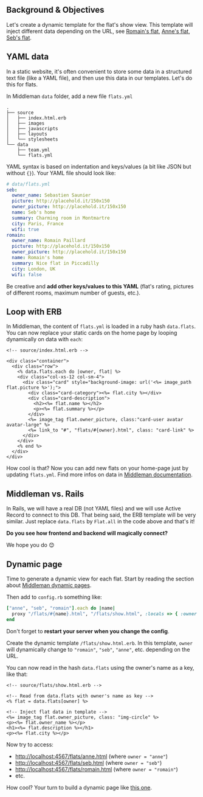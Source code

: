 ## Background & Objectives

Let's create a dynamic template for the flat's show view. This template will inject different data depending on the URL, see [Romain's flat](http://lewagon.github.io/middleman-airbnb/flats/romain.html), [Anne's flat](http://lewagon.github.io/middleman-airbnb/flats/anne.html), [Seb's flat](http://lewagon.github.io/middleman-airbnb/flats/seb.html).

## YAML data

In a static website, it's often convenient to store some data in a structured text file (like a YAML file), and then use this data in our templates. Let's do this for flats.

In Middleman `data` folder, add a new file `flats.yml`

```
.
├── source
│   ├── index.html.erb
│   ├── images
│   ├── javascripts
│   ├── layouts
│   └── stylesheets
└── data
    ├── team.yml
    └── flats.yml
```

YAML syntax is based on indentation and keys/values (a bit like JSON but without `{}`). Your YAML file should look like:


```yaml
# data/flats.yml
seb:
  owner_name: Sebastien Saunier
  picture: http://placehold.it/150x150
  owner_picture: http://placehold.it/150x150
  name: Seb's home
  summary: Charming room in Montmartre
  city: Paris, France
  wifi: true
romain:
  owner_name: Romain Paillard
  picture: http://placehold.it/150x150
  owner_picture: http://placehold.it/150x150
  name: Romain's home
  summary: Nice flat in Piccadilly
  city: London, UK
  wifi: false
```

Be creative and **add other keys/values to this YAML** (flat's rating, pictures of different rooms, maximum number of guests, etc.).

## Loop with ERB

In Middleman, the content of `flats.yml` is loaded in a ruby hash `data.flats`. You can now replace your static cards on the home page by looping dynamically on data with `each`:

```erb
<!-- source/index.html.erb -->

<div class="container">
  <div class="row">
    <% data.flats.each do |owner, flat| %>
    <div class="col-xs-12 col-sm-4">
      <div class="card" style="background-image: url('<%= image_path flat.picture %>');">
        <div class="card-category"><%= flat.city %></div>
        <div class="card-description">
          <h2><%= flat.name %></h2>
          <p><%= flat.summary %></p>
        </div>
        <%= image_tag flat.owner_picture, class:"card-user avatar avatar-large" %>
        <%= link_to "#", "flats/#{owner}.html", class: "card-link" %>
      </div>
    </div>
    <% end %>
  </div>
</div>
```

How cool is that? Now you can add new flats on your home-page just by updating `flats.yml`. Find more infos on data in [Middleman documentation](https://middlemanapp.com/advanced/data_files/).

## Middleman vs. Rails

In Rails, we will have a real DB (not YAML files) and we will use Active Record to connect to this DB. That being said, the ERB template will be very similar. Just replace `data.flats` by `Flat.all` in the code above and that's it!

**Do you see how frontend and backend will magically connect?**

We hope you do 😊

## Dynamic page

Time to generate a dynamic view for each flat. Start by reading the section about [Middleman dynamic pages](https://middlemanapp.com/advanced/dynamic_pages/).

Then add to `config.rb` something like:


```ruby
["anne", "seb", "romain"].each do |name|
  proxy "/flats/#{name}.html", "/flats/show.html", :locals => { :owner => name }, :ignore => true
end
```

Don't forget to **restart your server when you change the config**.

Create the dynamic template `/flats/show.html.erb`. In this template, `owner` will dynamically change to `"romain"`, `"seb"`, `"anne"`, etc. depending on the URL.

You can now read in the hash `data.flats` using the owner's name as a key, like that:

```erb
<!-- source/flats/show.html.erb -->

<!-- Read from data.flats with owner's name as key -->
<% flat = data.flats[owner] %>

<!-- Inject flat data in template -->
<%= image_tag flat.owner_picture, class: "img-circle" %>
<p><%= flat.owner_name %></p>
<h1><%= flat.description %></h1>
<p><%= flat.city %></p>
```

Now try to access:

- [http://localhost:4567/flats/anne.html](http://localhost:4567/flats/anne.html) (where `owner = "anne"`)
- [http://localhost:4567/flats/seb.html](http://localhost:4567/flats/seb.html) (where `owner = "seb"`)
- [http://localhost:4567/flats/romain.html](http://localhost:4567/flats/romain.html) (where `owner = "romain"`)
- etc.

How cool? Your turn to build a dynamic page like [this one](http://lewagon.github.io/middleman-airbnb/flats/romain.html).
